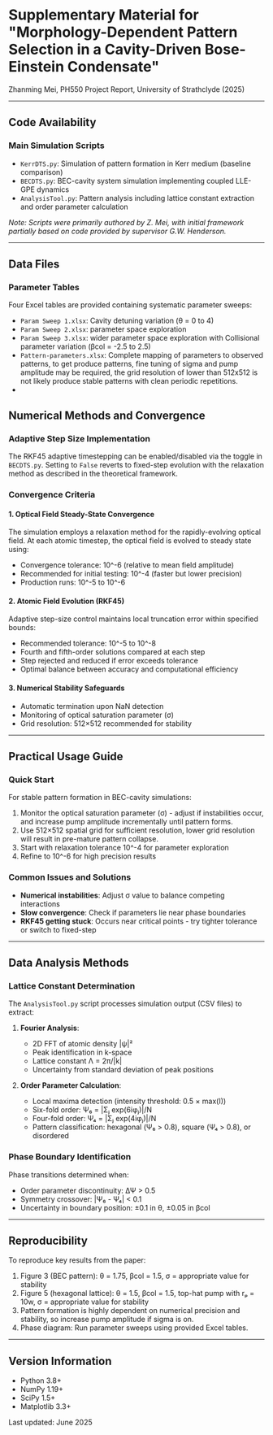 # Supplementary Material for "Morphology-Dependent Pattern Selection in a Cavity-Driven Bose-Einstein Condensate"

Zhanming Mei, PH550 Project Report, University of Strathclyde (2025)

---

## Code Availability

### Main Simulation Scripts
- `KerrDTS.py`: Simulation of pattern formation in Kerr medium (baseline comparison)
- `BECDTS.py`: BEC-cavity system simulation implementing coupled LLE-GPE dynamics
- `AnalysisTool.py`: Pattern analysis including lattice constant extraction and order parameter calculation

*Note: Scripts were primarily authored by Z. Mei, with initial framework partially based on code provided by supervisor G.W. Henderson.*

---

## Data Files

### Parameter Tables
Four Excel tables are provided containing systematic parameter sweeps:
- `Param Sweep 1.xlsx`: Cavity detuning variation (θ = 0 to 4)
- `Param Sweep 2.xlsx`: parameter space exploration
- `Param Sweep 3.xlsx`: wider parameter space exploration with Collisional parameter variation (βcol = -2.5 to 2.5)
- `Pattern-parameters.xlsx`: Complete mapping of parameters to observed patterns, to get produce patterns, fine tuning of sigma and pump amplitude may be required, the grid resolution of lower than 512x512 is not likely produce stable patterns with clean periodic repetitions.
- 

## Numerical Methods and Convergence

### Adaptive Step Size Implementation
The RKF45 adaptive timestepping can be enabled/disabled via the toggle in `BECDTS.py`. Setting to `False` reverts to fixed-step evolution with the relaxation method as described in the theoretical framework.

### Convergence Criteria

#### 1. Optical Field Steady-State Convergence
The simulation employs a relaxation method for the rapidly-evolving optical field. At each atomic timestep, the optical field is evolved to steady state using:
- Convergence tolerance: 10^-6 (relative to mean field amplitude)
- Recommended for initial testing: 10^-4 (faster but lower precision)
- Production runs: 10^-5 to 10^-6

#### 2. Atomic Field Evolution (RKF45)
Adaptive step-size control maintains local truncation error within specified bounds:
- Recommended tolerance: 10^-5 to 10^-8
- Fourth and fifth-order solutions compared at each step
- Step rejected and reduced if error exceeds tolerance
- Optimal balance between accuracy and computational efficiency

#### 3. Numerical Stability Safeguards
- Automatic termination upon NaN detection
- Monitoring of optical saturation parameter (σ)
- Grid resolution: 512×512 recommended for stability

---

## Practical Usage Guide

### Quick Start
For stable pattern formation in BEC-cavity simulations:
1. Monitor the optical saturation parameter (σ) - adjust if instabilities occur, and increase pump amplitude incrementally until pattern forms.
2. Use 512×512 spatial grid for sufficient resolution, lower grid resolution will result in pre-mature pattern collapse. 
3. Start with relaxation tolerance 10^-4 for parameter exploration
4. Refine to 10^-6 for high precision results

### Common Issues and Solutions
- **Numerical instabilities**: Adjust σ value to balance competing interactions
- **Slow convergence**: Check if parameters lie near phase boundaries
- **RKF45 getting stuck**: Occurs near critical points - try tighter tolerance or switch to fixed-step

---

## Data Analysis Methods

### Lattice Constant Determination
The `AnalysisTool.py` script processes simulation output (CSV files) to extract:

1. **Fourier Analysis**:
   - 2D FFT of atomic density |ψ|²
   - Peak identification in k-space
   - Lattice constant Λ = 2π/|k|
   - Uncertainty from standard deviation of peak positions

2. **Order Parameter Calculation**:
   - Local maxima detection (intensity threshold: 0.5 × max(I))
   - Six-fold order: Ψ₆ = |Σⱼ exp(6iφⱼ)|/N
   - Four-fold order: Ψ₄ = |Σⱼ exp(4iφⱼ)|/N
   - Pattern classification: hexagonal (Ψ₆ > 0.8), square (Ψ₄ > 0.8), or disordered

### Phase Boundary Identification
Phase transitions determined when:
- Order parameter discontinuity: ΔΨ > 0.5
- Symmetry crossover: |Ψ₆ - Ψ₄| < 0.1
- Uncertainty in boundary position: ±0.1 in θ, ±0.05 in βcol

---

## Reproducibility

To reproduce key results from the paper:
1. Figure 3 (BEC pattern): θ = 1.75, βcol = 1.5, σ = appropriate value for stability
2. Figure 5 (hexagonal lattice): θ = 1.5, βcol = 1.5, top-hat pump with rₚ = 10w, σ = appropriate value for stability
3. Pattern formation is highly dependent on numerical precision and stability, so increase pump amplitude if sigma is on.
4. Phase diagram: Run parameter sweeps using provided Excel tables.


---

## Version Information
- Python 3.8+
- NumPy 1.19+
- SciPy 1.5+
- Matplotlib 3.3+

Last updated: June 2025
